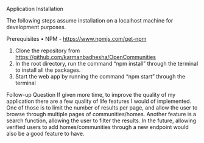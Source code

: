 Application Installation

The following steps assume installation on a localhost machine for development purposes.

Prerequisites
•	NPM - https://www.npmjs.com/get-npm


1.	Clone the repository from https://github.com/karmanbadhesha/OpenCommunities
2.	In the root directory, run the command “npm install” through the terminal to install all the packages.
3.	Start the web app by running the command “npm start” through the terminal


Follow-up Question
If given more time, to improve the quality of my application there are a few quality of life features I would of implemented. One of those is
to limit the number of results per page, and allow the user to browse through multiple pages of communities/homes. Another feature is a search function,
allowing the user to filter the results. In the future, allowing verified users to add homes/communities through a new endpoint would also be a good feature to have.
